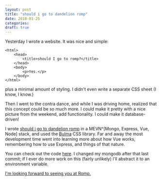 ```yaml
---
layout: post
title: "should i go to dandelion romp"
date: 2018-01-25
categories:
draft: true
---
```


Yesterday I wrote a website. It was nice and simple:
```
<html>
    <head>
        <title>should I go to romp?</title>
    </head>
    <body>
        <p>Yes.</p>
    </body>
</html>
```

plus a minimal amount of styling. I didn't even write a separate CSS sheet (I know, I know.)

Then I went to the contra dance, and while I was driving home, realized that this concept could be so much more. I could make it pretty with a nice picture from the weekend, add functionality. I could make it database-driven!

I wrote [should i go to dandelion romp](http://should-i-go-to-dandelion-romp.rowan.website/#/) in a MEVN^[Mongo, Express, Vue, Node] stack, and used the [Bulma](bulma.io) CSS library. Far and away the most development time went into learning more about how Vue works, remembering how to use Express, and things of that nature.

You can check out the code [here](https://github.com/rowanlupton/dandelion-romp). I changed my mongodb after that last commit; if I ever do more work on this (fairly unlikely) I'll abstract it to an environment variable.

[I'm looking forward to seeing you at Romp.](http://should-i-go-to-dandelion-romp.rowan.website/#/)